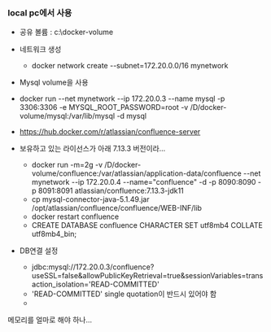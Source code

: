 ### local pc에서 사용

* 공유 볼륨 : c:\docker-volume
* 네트워크 생성
  * docker network create --subnet=172.20.0.0/16 mynetwork

* Mysql volume을 사용
* docker run --net mynetwork --ip 172.20.0.3 --name mysql -p 3306:3306 -e MYSQL_ROOT_PASSWORD=root -v /D/docker-volume/mysql:/var/lib/mysql -d mysql

* https://hub.docker.com/r/atlassian/confluence-server
* 보유하고 있는 라이선스가 아래 7.13.3 버전이라...
  * docker run -m=2g -v /D/docker-volume/confluence:/var/atlassian/application-data/confluence --net mynetwork --ip 172.20.0.4 --name="confluence" -d -p 8090:8090 -p 8091:8091 atlassian/confluence:7.13.3-jdk11
  * cp mysql-connector-java-5.1.49.jar /opt/atlassian/confluence/confluence/WEB-INF/lib
  * docker restart confluence
  * CREATE DATABASE confluence CHARACTER SET utf8mb4 COLLATE utf8mb4_bin;
* DB연결 설정
  * jdbc:mysql://172.20.0.3/confluence?useSSL=false&allowPublicKeyRetrieval=true&sessionVariables=transaction_isolation='READ-COMMITTED'
  * 'READ-COMMITTED' single quotation이 반드시 있어야 함
  * 

 메모리를 얼마로 해야 하나...
 
